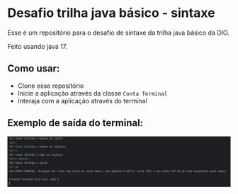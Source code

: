# Desafio trilha java básico - sintaxe

Esse é um repositório para o desafio de sintaxe da trilha java básico da DIO.

Feito usando java 17.

## Como usar:
- Clone esse repositório
- Inicie a aplicação através da classe `Conta Terminal`
- Interaja com a aplicação através do terminal

## Exemplo de saída do terminal: 

![img.png](img.png)